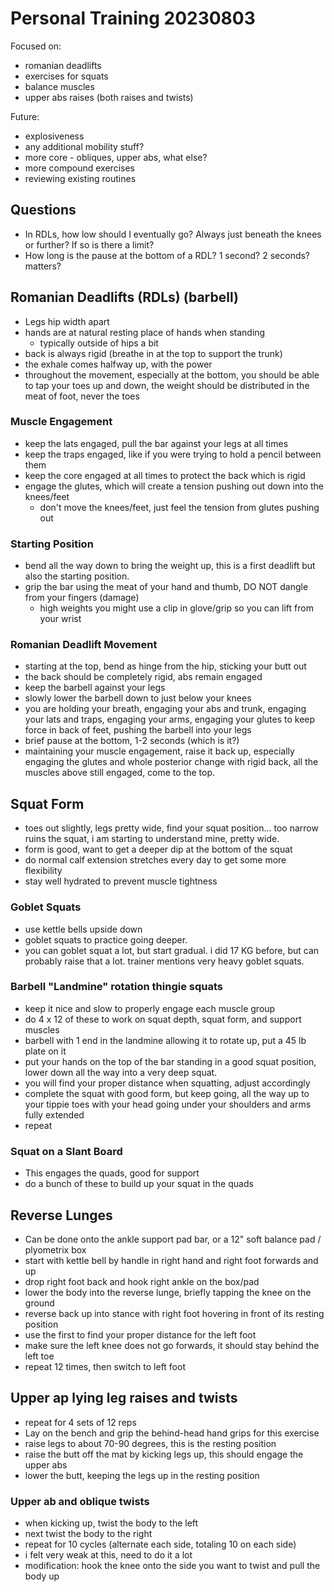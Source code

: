 # Personal Training 20230803

Focused on:

- romanian deadlifts
- exercises for squats
- balance muscles
- upper abs raises (both raises and twists)


Future:

- explosiveness
- any additional mobility stuff?
- more core - obliques, upper abs, what else?
- more compound exercises
- reviewing existing routines


## Questions

- In RDLs, how low should I eventually go? Always just beneath the knees or further? If so is there a limit?
- How long is the pause at the bottom of a RDL? 1 second? 2 seconds? matters?



## Romanian Deadlifts (RDLs) (barbell)

- Legs hip width apart
- hands are at natural resting place of hands when standing
    - typically outside of hips a bit
- back is always rigid (breathe in at the top to support the trunk)
- the exhale comes halfway up, with the power
- throughout the movement, especially at the bottom, you should be able to tap your toes up and down, the weight should be distributed in the meat of foot, never the toes


### Muscle Engagement

- keep the lats engaged, pull the bar against your legs at all times
- keep the traps engaged, like if you were trying to hold a pencil between them
- keep the core engaged at all times to protect the back which is rigid
- engage the glutes, which will create a tension pushing out down into the knees/feet
    - don't move the knees/feet, just feel the tension from glutes pushing out


### Starting Position

- bend all the way down to bring the weight up, this is a first deadlift but also the starting position.
- grip the bar using the meat of your hand and thumb, DO NOT dangle from your fingers (damage)
    - high weights you might use a clip in glove/grip so you can lift from your wrist


### Romanian Deadlift Movement

- starting at the top, bend as hinge from the hip, sticking your butt out
- the back should be completely rigid, abs remain engaged
- keep the barbell against your legs
- slowly lower the barbell down to just below your knees
- you are holding your breath, engaging your abs and trunk, engaging your lats and traps, engaging your arms, engaging your glutes to keep force in back of feet, pushing the barbell into your legs
- brief pause at the bottom, 1-2 seconds (which is it?)
- maintaining your muscle engagement, raise it back up, especially engaging the glutes and whole posterior change with rigid back, all the muscles above still engaged, come to the top.


## Squat Form

- toes out slightly, legs pretty wide, find your squat position... too narrow ruins the squat, i am starting to understand mine, pretty wide.
- form is good, want to get a deeper dip at the bottom of the squat
- do normal calf extension stretches every day to get some more flexibility
- stay well hydrated to prevent muscle tightness


### Goblet Squats

- use kettle bells upside down
- goblet squats to practice going deeper.
- you can goblet squat a lot, but start gradual. i did 17 KG before, but can probably raise that a lot. trainer mentions very heavy goblet squats.


### Barbell "Landmine" rotation thingie squats

- keep it nice and slow to properly engage each muscle group
- do 4 x 12 of these to work on squat depth, squat form, and support muscles
- barbell with 1 end in the landmine allowing it to rotate up, put a 45 lb plate on it
- put your hands on the top of the bar standing in a good squat position, lower down all the way into a very deep squat.
- you will find your proper distance when squatting, adjust accordingly
- complete the squat with good form, but keep going, all the way up to your tippie toes with your head going under your shoulders and arms fully extended
- repeat

### Squat on a Slant Board

- This engages the quads, good for support
- do a bunch of these to build up your squat in the quads


## Reverse Lunges

- Can be done onto the ankle support pad bar, or a 12" soft balance pad / plyometrix box
- start with kettle bell by handle in right hand and right foot forwards and up
- drop right foot back and hook right ankle on the box/pad
- lower the body into the reverse lunge, briefly tapping the knee on the ground
- reverse back up into stance with right foot hovering in front of its resting position
- use the first to find your proper distance for the left foot
- make sure the left knee does not go forwards, it should stay behind the left toe
- repeat 12 times, then switch to left foot


## Upper ap lying leg raises and twists

- repeat for 4 sets of 12 reps
- Lay on the bench and grip the behind-head hand grips for this exercise
- raise legs to about 70-90 degrees, this is the resting position
- raise the butt off the mat by kicking legs up, this should engage the upper abs
- lower the butt, keeping the legs up in the resting position


### Upper ab and oblique twists

- when kicking up, twist the body to the left
- next twist the body to the right
- repeat for 10 cycles (alternate each side, totaling 10 on each side)
- i felt very weak at this, need to do it a lot
- modification: hook the knee onto the side you want to twist and pull the body up




